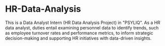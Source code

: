 # HR-Data-Analysis
This is a Data Analyst Intern (HR Data Analysis Project) in "PSYLIQ".   As a HR data analyst, duties entail examining personnel data to identify trends, such as employee turnover rates and performance metrics, to inform strategic decision-making and supporting HR initiatives with data-driven insights.

